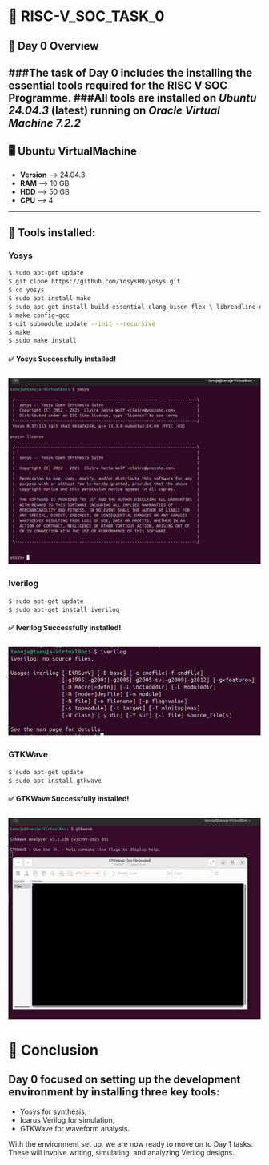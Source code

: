 # 🚀 RISC-V_SOC_TASK_0
## 📌 Day 0 Overview
###The task of **Day 0** includes the installing the essential tools required for the **RISC V SOC Programme**.
###All tools are installed on *Ubuntu 24.04.3* (latest) running on *Oracle Virtual Machine 7.2.2*
---
## 🖥️ Ubuntu VirtualMachine
- **Version** --> 24.04.3
- **RAM** --> 10 GB
- **HDD** --> 50 GB
- **CPU** --> 4
---
  
## 🔧 Tools installed:

### Yosys
```bash
$ sudo apt-get update
$ git clone https://github.com/YosysHQ/yosys.git
$ cd yosys
$ sudo apt install make              
$ sudo apt-get install build-essential clang bison flex \ libreadline-dev gawk tcl-dev libffi-dev git \ graphviz xdot pkg-config python3 libboost-system-dev \ libboost-python-dev libboost-filesystem-dev zlib1g-dev
$ make config-gcc
$ git submodule update --init --recursive
$ make 
$ sudo make install
```
#### ✅ Yosys Successfully installed!
![Yosys](Images/Yosys_done.jpg)
---
### Iverilog
```bash
$ sudo apt-get update
$ sudo apt-get install iverilog
```
#### ✅ Iverilog Successfully installed!
![Iverilog](Images/Iverilog_done.jpg)
---
### GTKWave
```bash
$ sudo apt-get update
$ sudo apt install gtkwave
```
#### ✅ GTKWave Successfully installed!
![GTKWave](Images/GTKWave_done.jpg)
---

# 🎯 Conclusion
## Day 0 focused on setting up the development environment by installing three key tools: 
- Yosys for synthesis, 
- Icarus Verilog for simulation, 
- GTKWave for waveform analysis. 

With the environment set up, we are now ready to move on to Day 1 tasks. These will involve writing, simulating, and analyzing Verilog designs.

